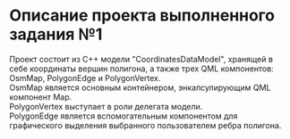# Описание проекта выполненного задания №1

Проект состоит из С++ модели "CoordinatesDataModel", хранящей в себе координаты вершин полигона, а также трех QML компонентов: OsmMap, PolygonEdge и PolygonVertex.\
OsmMap является основным контейнером, энкапсулирующим QML компонент Map.\
PolygonVertex выступает в роли делегата модели.\
PolygonEdge является вспомогательным компонентом для графического выделения выбранного пользователем ребра полигона.
